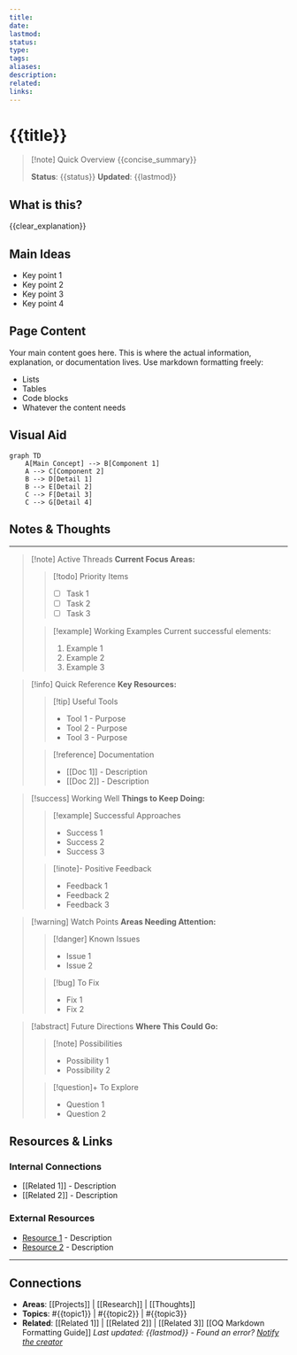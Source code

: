```yaml
---
title: 
date: 
lastmod: 
status: 
type: 
tags: 
aliases: 
description: 
related: 
links:
---
```

# {{title}}
>[!note] Quick Overview
>{{concise_summary}}
>
>**Status**: {{status}}
>**Updated**: {{lastmod}}
## What is this?
{{clear_explanation}}
## Main Ideas
- Key point 1
- Key point 2
- Key point 3
- Key point 4
## Page Content
Your main content goes here. This is where the actual information, explanation, or documentation lives. Use markdown formatting freely:
- Lists
- Tables
- Code blocks
- Whatever the content needs
## Visual Aid
```mermaid
graph TD
    A[Main Concept] --> B[Component 1]
    A --> C[Component 2]
    B --> D[Detail 1]
    B --> E[Detail 2]
    C --> F[Detail 3]
    C --> G[Detail 4]
```
## Notes & Thoughts
---
>[!note] Active Threads
>**Current Focus Areas:**
>>[!todo] Priority Items
>>- [ ] Task 1
>>- [ ] Task 2
>>- [ ] Task 3
>
>>[!example] Working Examples
>>Current successful elements:
>>1. Example 1
>>2. Example 2
>>3. Example 3

>[!info] Quick Reference
>**Key Resources:**
>>[!tip] Useful Tools
>>- Tool 1 - Purpose
>>- Tool 2 - Purpose
>>- Tool 3 - Purpose
>
>>[!reference] Documentation
>>- [[Doc 1]] - Description
>>- [[Doc 2]] - Description

>[!success] Working Well
>**Things to Keep Doing:**
>>[!example] Successful Approaches
>>- Success 1
>>- Success 2
>>- Success 3
>
>>[!inote]- Positive Feedback
>>- Feedback 1
>>- Feedback 2
>>- Feedback 3

>[!warning] Watch Points
>**Areas Needing Attention:**
>>[!danger] Known Issues
>>- Issue 1
>>- Issue 2
>
>>[!bug] To Fix
>>- Fix 1
>>- Fix 2

>[!abstract] Future Directions
>**Where This Could Go:**
>>[!note] Possibilities
>>- Possibility 1
>>- Possibility 2
>
>>[!question]+ To Explore
>>- Question 1
>>- Question 2
## Resources & Links
### Internal Connections
- [[Related 1]] - Description
- [[Related 2]] - Description
### External Resources
- [Resource 1](url) - Description
- [Resource 2](url) - Description


---
## Connections
- **Areas**: [[Projects]] | [[Research]] | [[Thoughts]]
- **Topics**: #{{topic1}} | #{{topic2}} | #{{topic3}}
- **Related**: [[Related 1]] | [[Related 2]] | [[Related 3]]
[[OQ Markdown Formatting Guide]]
*Last updated: {{lastmod}} - Found an error? [Notify the creator](https://solo.to/thecoffeejesus)*